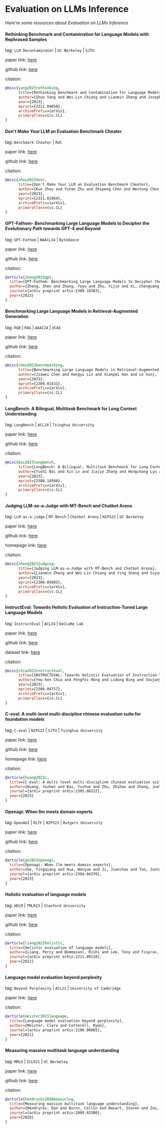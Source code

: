 # Evaluation on LLMs Inference
*Here're some resources about Evaluation on LLMs Inference*


#### Rethinking Benchmark and Contamination for Language Models with Rephrased Samples

tag: `LLM Decontaminator` | `UC Berkeley` | `SJTU`

paper link: [here](https://arxiv.org/pdf/2311.04850)

github link: [here](https://github.com/lm-sys/llm-decontaminator)

citation:

```bibtex
@misc{yang2023rethinking,
      title={Rethinking Benchmark and Contamination for Language Models with Rephrased Samples}, 
      author={Shuo Yang and Wei-Lin Chiang and Lianmin Zheng and Joseph E. Gonzalez and Ion Stoica},
      year={2023},
      eprint={2311.04850},
      archivePrefix={arXiv},
      primaryClass={cs.CL}
}
```


#### Don't Make Your LLM an Evaluation Benchmark Cheater

tag: `Benchmark Cheater` | `RUC`

paper link: [here](https://arxiv.org/pdf/2311.01964)

github link: [here](https://github.com/hendrycks/test)

citation:

```bibtex
@misc{zhou2023dont,
      title={Don't Make Your LLM an Evaluation Benchmark Cheater}, 
      author={Kun Zhou and Yutao Zhu and Zhipeng Chen and Wentong Chen and Wayne Xin Zhao and Xu Chen and Yankai Lin and Ji-Rong Wen and Jiawei Han},
      year={2023},
      eprint={2311.01964},
      archivePrefix={arXiv},
      primaryClass={cs.CL}
}
```


#### GPT-Fathom- Benchmarking Large Language Models to Decipher the Evolutionary Path towards GPT-4 and Beyond

tag: `GPT-Fathom` | `NAACL24` | `ByteDance`

paper link: [here](https://aclanthology.org/2024.findings-naacl.87.pdf)

github link: [here](https://github.com/Shen-Zheng/GPT-Fathom)

citation:

```bibtex
@article{zheng2023gpt,
  title={GPT-Fathom: Benchmarking Large Language Models to Decipher the Evolutionary Path towards GPT-4 and Beyond},
  author={Zheng, Shen and Zhang, Yuyu and Zhu, Yijie and Xi, Chenguang and Gao, Pengyang and Zhou, Xun and Chang, Kevin Chen-Chuan},
  journal={arXiv preprint arXiv:2309.16583},
  year={2023}
}
```


#### Benchmarking Large Language Models in Retrieval-Augmented Generation

tag: `RGB` | `RAG` | `AAAI24` | `UCAS`

paper link: [here](https://arxiv.org/pdf/2309.01431)

github link: [here](https://github.com/chen700564/RGB)

citation:

```bibtex
@misc{chen2023benchmarking,
      title={Benchmarking Large Language Models in Retrieval-Augmented Generation}, 
      author={Jiawei Chen and Hongyu Lin and Xianpei Han and Le Sun},
      year={2023},
      eprint={2309.01431},
      archivePrefix={arXiv},
      primaryClass={cs.CL}
}
```


#### LongBench: A Bilingual, Multitask Benchmark for Long Context Understanding

tag: `LongBench` | `ACL24` | `Tsinghua University`

paper link: [here](https://arxiv.org/pdf/2308.14508)

github link: [here](https://github.com/THUDM/LongBench)

citation:

```bibtex
@misc{bai2023longbench,
      title={LongBench: A Bilingual, Multitask Benchmark for Long Context Understanding}, 
      author={Yushi Bai and Xin Lv and Jiajie Zhang and Hongchang Lyu and Jiankai Tang and Zhidian Huang and Zhengxiao Du and Xiao Liu and Aohan Zeng and Lei Hou and Yuxiao Dong and Jie Tang and Juanzi Li},
      year={2023},
      eprint={2308.14508},
      archivePrefix={arXiv},
      primaryClass={cs.CL}
}
```


#### Judging LLM-as-a-Judge with MT-Bench and Chatbot Arena

tag: `LLM-as-a-judge` | `MT-Bench` | `Chatbot Arena` | `NIPS23` | `UC Berkeley`

paper link: [here](https://arxiv.org/pdf/2306.05685.pdf)

github link: [here](https://github.com/lm-sys/FastChat/tree/main/fastchat/llm_judge)

homepage link: [here](https://chat.lmsys.org/)

citation:

```bibtex
@misc{zheng2023judging,
      title={Judging LLM-as-a-Judge with MT-Bench and Chatbot Arena}, 
      author={Lianmin Zheng and Wei-Lin Chiang and Ying Sheng and Siyuan Zhuang and Zhanghao Wu and Yonghao Zhuang and Zi Lin and Zhuohan Li and Dacheng Li and Eric. P Xing and Hao Zhang and Joseph E. Gonzalez and Ion Stoica},
      year={2023},
      eprint={2306.05685},
      archivePrefix={arXiv},
      primaryClass={cs.CL}
}
```


#### InstructEval: Towards Holistic Evaluation of Instruction-Tuned Large Language Models

tag: `InstructEval` | `ACL24` | `DeCLaRe Lab`

paper link: [here](https://arxiv.org/pdf/2306.04757.pdf)

github link: [here](https://github.com/declare-lab/instruct-eval)

dataset link: [here](https://huggingface.co/datasets/declare-lab/InstructEvalImpact)

citation:

```bibtex
@misc{chia2023instructeval,
      title={INSTRUCTEVAL: Towards Holistic Evaluation of Instruction-Tuned Large Language Models}, 
      author={Yew Ken Chia and Pengfei Hong and Lidong Bing and Soujanya Poria},
      year={2023},
      eprint={2306.04757},
      archivePrefix={arXiv},
      primaryClass={cs.CL}
}
```
    

#### C-eval: A multi-level multi-discipline chinese evaluation suite for foundation models

tag: `C-eval` | `NIPS23` | `SJTU` | `Tsinghua University`

paper link: [here](https://arxiv.org/pdf/2305.08322)

github link: [here](https://github.com/hkust-nlp/ceval)

homepage link: [here](https://cevalbenchmark.com/)

citation:

```bibtex
@article{huang2023c,
  title={C-eval: A multi-level multi-discipline chinese evaluation suite for foundation models},
  author={Huang, Yuzhen and Bai, Yuzhuo and Zhu, Zhihao and Zhang, Junlei and Zhang, Jinghan and Su, Tangjun and Liu, Junteng and Lv, Chuancheng and Zhang, Yikai and Lei, Jiayi and others},
  journal={arXiv preprint arXiv:2305.08322},
  year={2023}
}
```

#### Openagi: When llm meets domain experts

tag: `OpenAGI` | `RLTF` | `NIPS23` | `Rutgers University`

paper link: [here](https://arxiv.org/pdf/2304.04370.pdf)

github link: [here](https://github.com/agiresearch/OpenAGI)

citation:

```bibtex
@article{ge2023openagi,
  title={Openagi: When llm meets domain experts},
  author={Ge, Yingqiang and Hua, Wenyue and Ji, Jianchao and Tan, Juntao and Xu, Shuyuan and Zhang, Yongfeng},
  journal={arXiv preprint arXiv:2304.04370},
  year={2023}
}
```


#### Holistic evaluation of language models

tag: `HELM` | `TMLR23` | `Stanford University`

paper link: [here](https://arxiv.org/pdf/2211.09110.pdf)

github link: [here](https://github.com/stanford-crfm/helm)

citation:

```bibtex
@article{liang2022holistic,
  title={Holistic evaluation of language models},
  author={Liang, Percy and Bommasani, Rishi and Lee, Tony and Tsipras, Dimitris and Soylu, Dilara and Yasunaga, Michihiro and Zhang, Yian and Narayanan, Deepak and Wu, Yuhuai and Kumar, Ananya and others},
  journal={arXiv preprint arXiv:2211.09110},
  year={2022}
}
```

#### Language model evaluation beyond perplexity

tag: `Beyond Perplexity` | `ACL21` | `University of Cambridge` 

paper link: [here](https://arxiv.org/pdf/2106.00085)

citation:

```bibtex
@article{meister2021language,
  title={Language model evaluation beyond perplexity},
  author={Meister, Clara and Cotterell, Ryan},
  journal={arXiv preprint arXiv:2106.00085},
  year={2021}
}
```

#### Measuring massive multitask language understanding

tag: `MMLU` | `ICLR21` | `UC Berkeley`

paper link: [here](https://arxiv.org/pdf/2009.03300)

github link: [here](https://github.com/hendrycks/test)

citation:

```bibtex
@article{hendrycks2020measuring,
  title={Measuring massive multitask language understanding},
  author={Hendrycks, Dan and Burns, Collin and Basart, Steven and Zou, Andy and Mazeika, Mantas and Song, Dawn and Steinhardt, Jacob},
  journal={arXiv preprint arXiv:2009.03300},
  year={2020}
}
```



